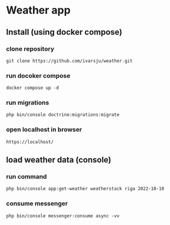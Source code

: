 # Weather app

## Install (using docker compose)

### clone repository
``git clone https://github.com/ivarsju/weather.git``

### run docoker compose
``docker compose up -d``

### run migrations
``php bin/console doctrine:migrations:migrate``

### open localhost in browser
``https://localhost/``

## load weather data (console)

### run command
``php bin/console app:get-weather weatherstack riga 2022-10-10``

### consume messenger
``php bin/console messenger:consume async -vv``

